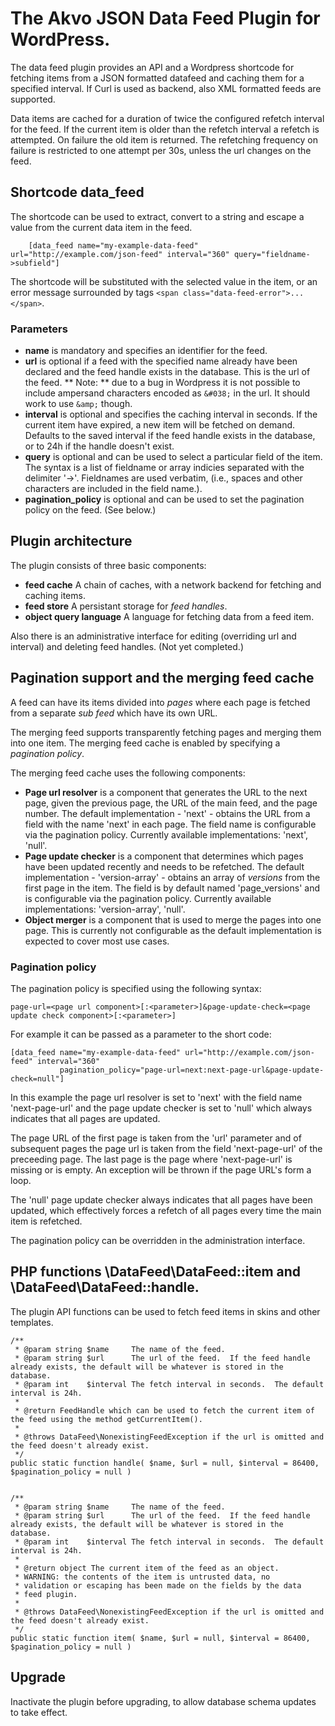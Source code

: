 The Akvo JSON Data Feed Plugin for WordPress.
=============================================

The data feed plugin provides an API and a Wordpress shortcode for
fetching items from a JSON formatted datafeed and caching them for a
specified interval.  If Curl is used as backend, also XML formatted
feeds are supported.

Data items are cached for a duration of twice the configured refetch
interval for the feed.  If the current item is older than the refetch
interval a refetch is attempted.  On failure the old item is returned.
The refetching frequency on failure is restricted to one attempt per
30s, unless the url changes on the feed.


Shortcode data_feed
-------------------

The shortcode can be used to extract, convert to a string and escape a value from the current data item in the feed.

        [data_feed name="my-example-data-feed" url="http://example.com/json-feed" interval="360" query="fieldname->subfield"]

The shortcode will be substituted with the selected value in the item, or an error message surrounded by tags `<span class="data-feed-error">...</span>`.

### Parameters

* **name** is mandatory and specifies an identifier for the feed.
* **url** is optional if a feed with the specified name already have been declared and the feed handle exists in the database.  This is the url of the feed.  ** Note: **  due to a bug in Wordpress it is not possible to include ampersand characters encoded as `&#038;` in the url.  It should work to use `&amp;` though.
* **interval** is optional and specifies the caching interval in seconds.  If the current item have expired, a new item will be fetched on demand.  Defaults to the saved interval if the feed handle exists in the database, or to 24h if the handle doesn't exist.
* **query** is optional and can be used to select a particular field of the item.  The syntax is a list of fieldname or array indicies separated with the delimiter '->'.  Fieldnames are used verbatim, (i.e., spaces and other characters are included in the field name.).
* **pagination_policy** is optional and can be used to set the pagination policy on the feed.  (See below.)

Plugin architecture
-------------------

The plugin consists of three basic components:

* **feed cache** A chain of caches, with a network backend for fetching and caching items.
* **feed store** A persistant storage for *feed handles*.
* **object query language** A language for fetching data from a feed item.

Also there is an administrative interface for editing (overriding url and interval) and deleting feed handles.  (Not yet completed.)

Pagination support and the merging feed cache
---------------------------------------------

A feed can have its items divided into *pages* where each page is fetched from a separate *sub feed* which have its own URL.

The merging feed supports transparently fetching pages and merging them into one item.  The merging feed cache is enabled by specifying a *pagination policy*.

The merging feed cache uses the following components:

* **Page url resolver** is a component that generates the URL to the
    next page, given the previous page, the URL of the main feed, and
    the page number.  The default implementation - 'next' - obtains
    the URL from a field with the name 'next' in each page.  The field
    name is configurable via the pagination policy.  Currently
    available implementations: 'next', 'null'.
* **Page update checker** is a component that determines which pages
    have been updated recently and needs to be refetched.  The default
    implementation - 'version-array' - obtains an array of *versions*
    from the first page in the item.  The field is by default named
    'page_versions' and is configurable via the pagination policy.
    Currently available implementations: 'version-array', 'null'.
* **Object merger** is a component that is used to merge the pages
    into one page.  This is currently not configurable as the default
    implementation is expected to cover most use cases.

### Pagination policy

The pagination policy is specified using the following syntax:

    page-url=<page url component>[:<parameter>]&page-update-check=<page update check component>[:<parameter>]

For example it can be passed as a parameter to the short code:

    [data_feed name="my-example-data-feed" url="http://example.com/json-feed" interval="360"
               pagination_policy="page-url=next:next-page-url&page-update-check=null"]

In this example the page url resolver is set to 'next' with the field
name 'next-page-url' and the page update checker is set to 'null'
which always indicates that all pages are updated.

The page URL of the first page is taken from the 'url' parameter and
of subsequent pages the page url is taken from the field
'next-page-url' of the preceeding page.  The last page is the page
where 'next-page-url' is missing or is empty.  An exception will be
thrown if the page URL's form a loop.

The 'null' page update checker always indicates that all pages have
been updated, which effectively forces a refetch of all pages every
time the main item is refetched.

The pagination policy can be overridden in the administration
interface.


PHP functions \DataFeed\DataFeed::item and \DataFeed\DataFeed::handle.
---------------------------------------------------------------------

The plugin API functions can be used to fetch feed items in skins and other templates.

	/**
	 * @param string $name     The name of the feed.
	 * @param string $url      The url of the feed.  If the feed handle already exists, the default will be whatever is stored in the database.
	 * @param int    $interval The fetch interval in seconds.  The default interval is 24h.
	 *
	 * @return FeedHandle which can be used to fetch the current item of the feed using the method getCurrentItem().
	 *
	 * @throws DataFeed\NonexistingFeedException if the url is omitted and the feed doesn't already exist.
	 */
	public static function handle( $name, $url = null, $interval = 86400, $pagination_policy = null )


	/**
	 * @param string $name     The name of the feed.
	 * @param string $url      The url of the feed.  If the feed handle already exists, the default will be whatever is stored in the database.
	 * @param int    $interval The fetch interval in seconds.  The default interval is 24h.
	 *
	 * @return object The current item of the feed as an object.
	 * WARNING: the contents of the item is untrusted data, no
	 * validation or escaping has been made on the fields by the data
	 * feed plugin.
	 *
	 * @throws DataFeed\NonexistingFeedException if the url is omitted and the feed doesn't already exist.
	 */
	public static function item( $name, $url = null, $interval = 86400, $pagination_policy = null )

Upgrade
-------

Inactivate the plugin before upgrading, to allow database schema updates to take effect.
